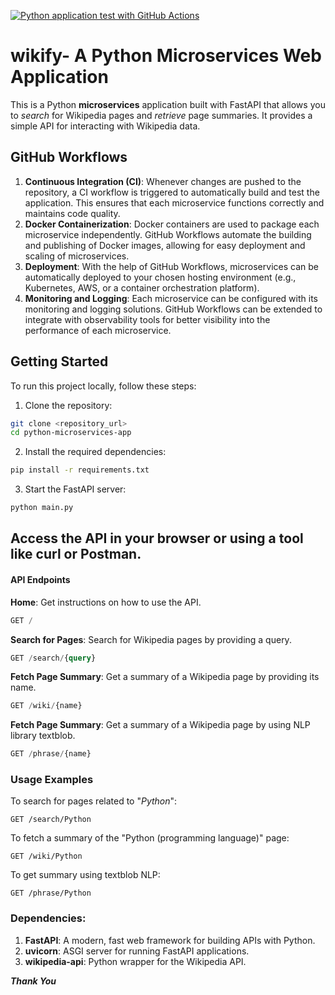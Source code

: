 [![Python application test with GitHub Actions](https://github.com/ghubrakesh/python-microservices-app/actions/workflows/devops.yml/badge.svg)](https://github.com/ghubrakesh/python-microservices-app/actions/workflows/devops.yml)

# wikify- A Python Microservices Web Application

This is a Python **microservices** application built with FastAPI that allows you to _search_ for Wikipedia pages and _retrieve_ page summaries. It provides a simple API for interacting with Wikipedia data.

## GitHub Workflows
1. **Continuous Integration (CI)**: Whenever changes are pushed to the repository, a CI workflow is triggered to automatically build and test the application. This ensures that each microservice functions correctly and maintains code quality.
2. **Docker Containerization**: Docker containers are used to package each microservice independently. GitHub Workflows automate the building and publishing of Docker images, allowing for easy deployment and scaling of microservices.
3. **Deployment**: With the help of GitHub Workflows, microservices can be automatically deployed to your chosen hosting environment (e.g., Kubernetes, AWS, or a container orchestration platform).
4. **Monitoring and Logging**: Each microservice can be configured with its monitoring and logging solutions. GitHub Workflows can be extended to integrate with observability tools for better visibility into the performance of each microservice.


## Getting Started

To run this project locally, follow these steps:
1. Clone the repository:
```bash
git clone <repository_url>
cd python-microservices-app
```
  
2. Install the required dependencies:

```bash
pip install -r requirements.txt
```

3. Start the FastAPI server:
```bash
python main.py
```
## Access the API in your browser or using a tool like curl or Postman.

#### API Endpoints
**Home**: Get instructions on how to use the API.
```sql
GET /
```
**Search for Pages**: Search for Wikipedia pages by providing a query.
```sql
GET /search/{query}
```
**Fetch Page Summary**: Get a summary of a Wikipedia page by providing its name.
```sql
GET /wiki/{name}
```
**Fetch Page Summary**: Get a summary of a Wikipedia page by using NLP library textblob.
```sql
GET /phrase/{name}
```
### Usage Examples
To search for pages related to "_Python_":
```
GET /search/Python
```

To fetch a summary of the "Python (programming language)" page:
```
GET /wiki/Python
```

To get summary using textblob NLP:
```
GET /phrase/Python
```
### Dependencies:
1. **FastAPI**: A modern, fast web framework for building APIs with Python.
2. **uvicorn**: ASGI server for running FastAPI applications.
3. **wikipedia-api**: Python wrapper for the Wikipedia API.

**_Thank You_**

